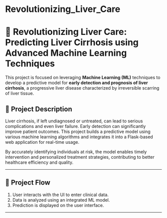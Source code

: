 # Revolutionizing_Liver_Care

# 🧠 Revolutionizing Liver Care: Predicting Liver Cirrhosis using Advanced Machine Learning Techniques

This project is focused on leveraging **Machine Learning (ML)** techniques to develop a predictive model for **early detection and prognosis of liver cirrhosis**, a progressive liver disease characterized by irreversible scarring of liver tissue.

## 📌 Project Description

Liver cirrhosis, if left undiagnosed or untreated, can lead to serious complications and even liver failure. Early detection can significantly improve patient outcomes. This project builds a predictive model using various machine learning algorithms and integrates it into a Flask-based web application for real-time usage.

By accurately identifying individuals at risk, the model enables timely intervention and personalized treatment strategies, contributing to better healthcare efficiency and quality.

---

## 🚀 Project Flow

1. User interacts with the UI to enter clinical data.
2. Data is analyzed using an integrated ML model.
3. Prediction is displayed on the user interface.

---
